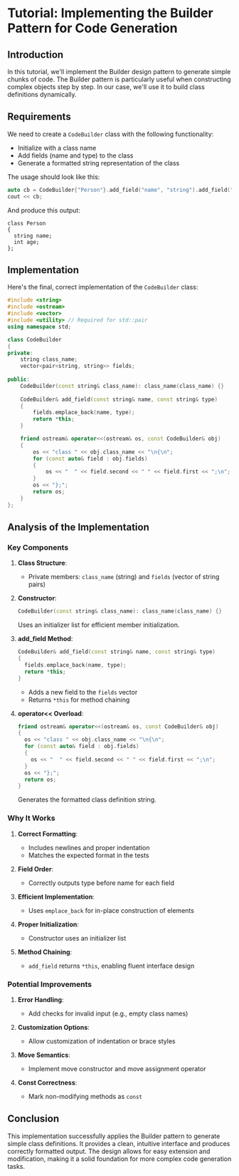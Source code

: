 # Tutorial: Implementing the Builder Pattern for Code Generation

## Introduction

In this tutorial, we'll implement the Builder design pattern to generate simple chunks of code. The Builder pattern is particularly useful when constructing complex objects step by step. In our case, we'll use it to build class definitions dynamically.

## Requirements

We need to create a `CodeBuilder` class with the following functionality:
- Initialize with a class name
- Add fields (name and type) to the class
- Generate a formatted string representation of the class

The usage should look like this:

```cpp
auto cb = CodeBuilder{"Person"}.add_field("name", "string").add_field("age", "int");
cout << cb;
```

And produce this output:

```
class Person
{
  string name;
  int age;
};
```

## Implementation

Here's the final, correct implementation of the `CodeBuilder` class:

```cpp
#include <string>
#include <ostream>
#include <vector>
#include <utility> // Required for std::pair
using namespace std;

class CodeBuilder
{
private:
    string class_name;
    vector<pair<string, string>> fields;
    
public:
    CodeBuilder(const string& class_name): class_name(class_name) {}
  
    CodeBuilder& add_field(const string& name, const string& type)
    {
        fields.emplace_back(name, type);
        return *this;
    }

    friend ostream& operator<<(ostream& os, const CodeBuilder& obj)
    {
        os << "class " << obj.class_name << "\n{\n";
        for (const auto& field : obj.fields)
        {
            os << "  " << field.second << " " << field.first << ";\n";
        }
        os << "};";
        return os;
    }
};
```

## Analysis of the Implementation

### Key Components

1. **Class Structure**: 
   - Private members: `class_name` (string) and `fields` (vector of string pairs)

2. **Constructor**:
   ```cpp
   CodeBuilder(const string& class_name): class_name(class_name) {}
   ```
   Uses an initializer list for efficient member initialization.

3. **add_field Method**:
   ```cpp
   CodeBuilder& add_field(const string& name, const string& type)
   {
     fields.emplace_back(name, type);
     return *this;
   }
   ```
   - Adds a new field to the `fields` vector
   - Returns `*this` for method chaining

4. **operator<< Overload**:
   ```cpp
   friend ostream& operator<<(ostream& os, const CodeBuilder& obj)
   {
     os << "class " << obj.class_name << "\n{\n";
     for (const auto& field : obj.fields)
     {
       os << "  " << field.second << " " << field.first << ";\n";
     }
     os << "};";
     return os;
   }
   ```
   Generates the formatted class definition string.

### Why It Works

1. **Correct Formatting**: 
   - Includes newlines and proper indentation
   - Matches the expected format in the tests

2. **Field Order**: 
   - Correctly outputs type before name for each field

3. **Efficient Implementation**: 
   - Uses `emplace_back` for in-place construction of elements

4. **Proper Initialization**: 
   - Constructor uses an initializer list

5. **Method Chaining**: 
   - `add_field` returns `*this`, enabling fluent interface design

### Potential Improvements

1. **Error Handling**: 
   - Add checks for invalid input (e.g., empty class names)

2. **Customization Options**: 
   - Allow customization of indentation or brace styles

3. **Move Semantics**: 
   - Implement move constructor and move assignment operator

4. **Const Correctness**: 
   - Mark non-modifying methods as `const`

## Conclusion

This implementation successfully applies the Builder pattern to generate simple class definitions. It provides a clean, intuitive interface and produces correctly formatted output. The design allows for easy extension and modification, making it a solid foundation for more complex code generation tasks.
